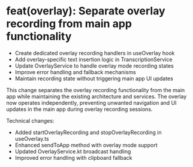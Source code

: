 # feat(overlay): Separate overlay recording from main app functionality

- Create dedicated overlay recording handlers in useOverlay hook
- Add overlay-specific text insertion logic in TranscriptionService
- Update OverlayService to handle overlay mode recording states
- Improve error handling and fallback mechanisms
- Maintain recording state without triggering main app UI updates

This change separates the overlay recording functionality from the main app
while maintaining the existing architecture and services. The overlay now
operates independently, preventing unwanted navigation and UI updates in
the main app during overlay recording sessions.

Technical changes:

- Added startOverlayRecording and stopOverlayRecording in useOverlay.ts
- Enhanced sendToApp method with overlay mode support
- Updated OverlayService.kt broadcast handling
- Improved error handling with clipboard fallback
